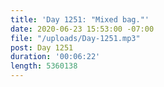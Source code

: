 ```yaml
---
title: 'Day 1251: "Mixed bag."'
date: 2020-06-23 15:53:00 -07:00
file: "/uploads/Day-1251.mp3"
post: Day 1251
duration: '00:06:22'
length: 5360138
---
```


